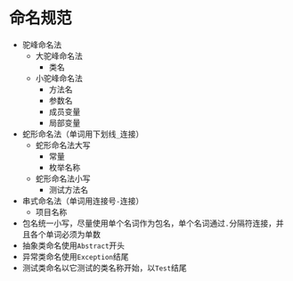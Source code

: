 # 命名规范

- 驼峰命名法
  - 大驼峰命名法
    - 类名
  - 小驼峰命名法
    - 方法名
    - 参数名
    - 成员变量
    - 局部变量
- 蛇形命名法（单词用下划线`_`连接）
  - 蛇形命名法大写
    - 常量
    - 枚举名称
  - 蛇形命名法小写
    - 测试方法名
- 串式命名法（单词用连接号`-`连接）
  - 项目名称
- 包名统一小写，尽量使用单个名词作为包名，单个名词通过`.`分隔符连接，并且各个单词必须为单数
- 抽象类命名使用`Abstract`开头
- 异常类命名使用`Exception`结尾
- 测试类命名以它测试的类名称开始，以`Test`结尾